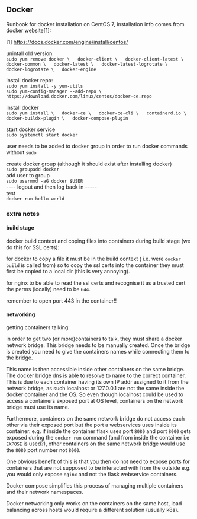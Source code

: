 ## Docker

Runbook for docker installation on CentOS 7, installation info comes from
docker website[1]:  

[1] https://docs.docker.com/engine/install/centos/  

unintall old version:  
`sudo yum remove docker \  
    docker-client \  
    docker-client-latest \  
    docker-common \  
    docker-latest \  
    docker-latest-logrotate \  
    docker-logrotate \  
    docker-engine  
`


install docker repo:  
`sudo yum install -y yum-utils`  
`sudo yum-config-manager --add-repo \  
    https://download.docker.com/linux/centos/docker-ce.repo`  


install docker  
`sudo yum install \  
    docker-ce \  
    docker-ce-cli \  
    containerd.io \  
    docker-buildx-plugin \  
    docker-compose-plugin  
`


start docker service  
`sudo systemctl start docker`  


user needs to be added to docker group in order to run docker commands without
`sudo`


create docker group (although it should exist after installing docker)  
`sudo groupadd docker`  
add user to group  
`sudo usermod -aG docker $USER`  
---- logout and then log back in -----  
test  
`docker run hello-world`  


### extra notes

#### build stage
docker build context and coping files into containers during build stage (we
do this for SSL certs):

for docker to copy a file it must be in the build context (
i.e. were `docker build` is called from) so to copy the ssl certs
into the container they must first be copied to a local dir (this is
very annoying).

for nginx to be able to read the ssl certs and recognise it as a trusted
cert the perms (locally) need to be `644`.

remember to open port 443 in the container!!


#### networking
getting containers talking:

in order to get two (or more)containers to talk, they must share a docker
network bridge. This bridge needs to be manually created. Once the bridge is
created you need to give the containers names while connecting them to the bridge.

This name is then accessible inside other containers on the same bridge. The
docker bridge dns is able to resolve to name to the correct container. This is
due to each container having its own IP addr assigned to it from the network
bridge, as such localhost or 127.0.0.1 are not the same inside the docker
container and the OS. So even though localhost could be used to access a
containers exposed port at OS level, containers on the network bridge must use
its name.

Furthermore, containers on the same network bridge do not access each other via
their exposed port but the port a webservices uses inside its container.
e.g. if inside the container flask uses port `8080` and port `8000` gets
exposed during the `docker run` command (and from inside the container i.e
`EXPOSE` is used?), other containers on the same network bridge would use the
`8080` port number not `8000`.

One obvious benefit of this is that you then do not need to expose ports for
containers that are not supposed to be interacted with from the outside e.g.
you would only expose `nginx` and not the flask webservice containers.

Docker compose simplifies this process of managing multiple containers and
their network namespaces.

Docker networking only works on the containers on the same host, load balancing
across hosts would require a different solution (usually k8s).
